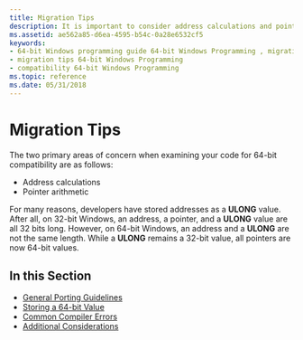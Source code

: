 ```yaml
---
title: Migration Tips
description: It is important to consider address calculations and pointer arithmetic when porting your code to 64-bit Windows.
ms.assetid: ae562a85-d6ea-4595-b54c-0a28e6532cf5
keywords:
- 64-bit Windows programming guide 64-bit Windows Programming , migration tips
- migration tips 64-bit Windows Programming
- compatibility 64-bit Windows Programming
ms.topic: reference
ms.date: 05/31/2018
---
```


# Migration Tips

The two primary areas of concern when examining your code for 64-bit compatibility are as follows:

-   Address calculations
-   Pointer arithmetic

For many reasons, developers have stored addresses as a **ULONG** value. After all, on 32-bit Windows, an address, a pointer, and a **ULONG** value are all 32 bits long. However, on 64-bit Windows, an address and a **ULONG** are not the same length. While a **ULONG** remains a 32-bit value, all pointers are now 64-bit values.

## In this Section

-   [General Porting Guidelines](general-porting-guidelines.md)
-   [Storing a 64-bit Value](storing-a-64-bit-value.md)
-   [Common Compiler Errors](common-compiler-errors.md)
-   [Additional Considerations](additional-considerations.md)

 

 




